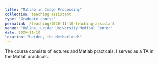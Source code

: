 ```yaml
---
title: "Matlab in Image Processing"
collection: teaching assistant
type: "Graduate course"
permalink: /teaching/2020-11-10-teaching-assistant
venue: "Online, Leiden University Medical Center"
date: 2020-11-10
location: "Leiden, the Netherlands"
---
```


The course consists of lectures and Matlab practicals. I served as a TA in the Matlab practicals.
